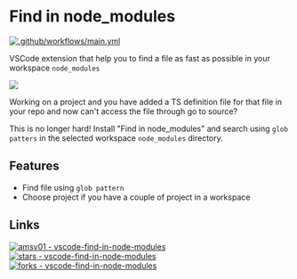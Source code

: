 # Find in node_modules

[![.github/workflows/main.yml](https://github.com/amsv01/vscode-find-in-node-modules/actions/workflows/main.yml/badge.svg?branch=main&event=release)](https://github.com/amsv01/vscode-find-in-node-modules/actions/workflows/main.yml)

VSCode extension that help you to find a file as fast as possible in your workspace `node_modules`

![](https://github.com/amsv01/vscode-find-in-node-modules/blob/main/img/vscode-find-in-node_modules.gif?raw=true)

Working on a project and you have added a TS definition file for that file in your repo and now can't access the file through go to source?

This is no longer hard! Install "Find in node_modules" and search using `glob patters` in the selected workspace `node_modules` directory.

## Features

- Find file using `glob pattern`
- Choose project if you have a couple of project in a workspace

## Links

[![amsv01 - vscode-find-in-node-modules](https://img.shields.io/static/v1?label=amsv01&message=vscode-find-in-node-modules&color=blue&logo=github)](https://github.com/amsv01/vscode-find-in-node-modules)
[![stars - vscode-find-in-node-modules](https://img.shields.io/github/stars/amsv01/vscode-find-in-node-modules?style=social)](https://github.com/amsv01/vscode-find-in-node-modules)
[![forks - vscode-find-in-node-modules](https://img.shields.io/github/forks/amsv01/vscode-find-in-node-modules?style=social)](https://github.com/amsv01/vscode-find-in-node-modules)
